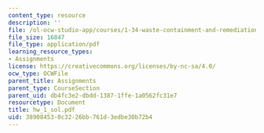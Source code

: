 ```yaml
---
content_type: resource
description: ''
file: /ol-ocw-studio-app/courses/1-34-waste-containment-and-remediation-technology-spring-2004/389084530c3226bb761d3edbe30b72b4_hw_1_sol.pdf
file_size: 16847
file_type: application/pdf
learning_resource_types:
- Assignments
license: https://creativecommons.org/licenses/by-nc-sa/4.0/
ocw_type: OCWFile
parent_title: Assignments
parent_type: CourseSection
parent_uid: db4fc3e2-dbdd-1387-1ffe-1a0562fc31e7
resourcetype: Document
title: hw_1_sol.pdf
uid: 38908453-0c32-26bb-761d-3edbe30b72b4
---
```


